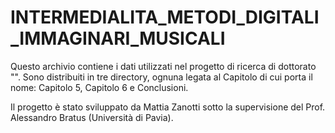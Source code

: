 # INTERMEDIALITA_METODI_DIGITALI_IMMAGINARI_MUSICALI
Questo archivio contiene i dati utilizzati nel progetto di ricerca di dottorato "". Sono distribuiti in tre directory, ognuna legata al Capitolo di cui porta il nome: Capitolo 5, Capitolo 6 e Conclusioni.

Il progetto è stato sviluppato da Mattia Zanotti sotto la supervisione del Prof. Alessandro Bratus (Università di Pavia).
